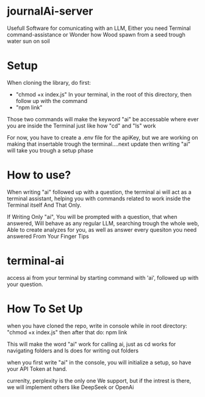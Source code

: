 # journalAi-server

Usefull Software for comunicating with an LLM, Either you need Terminal command-assistance or Wonder how Wood spawn from a seed trough water sun on soil



# Setup

When cloning the library, do first:
  - "chmod +x index.js"
In your terminal, in the root of this directory,
then follow up with the command
  - "npm link"
    
Those two commands will make the keyword "ai" be accessable where ever you are inside the Terminal just like how "cd" and "ls" work


For now, you have to create a .env file for the apiKey, but we are working on making that insertable trough the terminal....next update then writing "ai" will take you trough a setup phase



# How to use?

When writing "ai" followed up with a question, the terminal ai will act as a terminal assistant, helping you with commands related to work inside the Terminal itself And That Only.


If Writing Only "ai", You will be prompted with a question, that when answered, Will behave as any regular LLM, searching trough the whole web, Able to create analyzes for you, as well as answer every quesiton you need answered From Your Finger Tips


























# terminal-ai
access ai from your terminal by starting command with 'ai', followed up with your question.


# How To Set Up

when you have cloned the repo,
write in console while in root directory:
"chmod +x index.js"
then after that do:
npm link


This will make the word "ai" work for calling ai, just as cd works for navigating folders and ls does for writing out folders

when you first write "ai" in the console, you will initialize a setup,
so have your API Token at hand.

currenlty, perplexity is the only one We support, but if the intrest is there, we will implement others like DeepSeek or OpenAi
